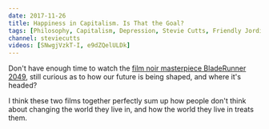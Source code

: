 ```yaml
---
date: 2017-11-26
title: Happiness in Capitalism. Is That the Goal?
tags: [Philosophy, Capitalism, Depression, Stevie Cutts, Friendly Jordies]
channel: steviecutts
videos: [SNwgjVzkT-I, e9dZQelULDk]
---
```


Don't have enough time to watch the [film noir masterpiece BladeRunner 2049](http://thephilosophicalsalon.com/blade-runner-2049-a-view-of-post-human-capitalism/), still curious as to how our future is being shaped, and where it's headed?

I think these two films together perfectly sum up how people don't think about changing the world they live in, and how the world they live in treats them.
